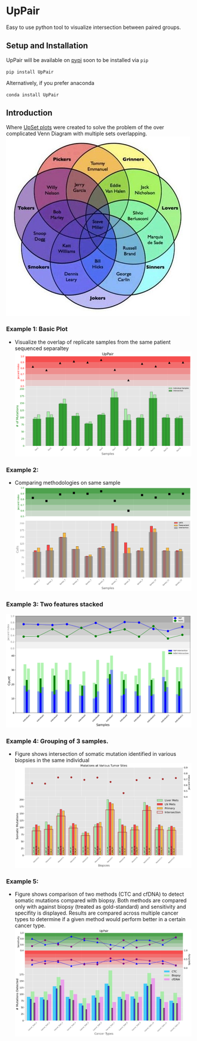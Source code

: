 # UpPair
Easy to use  python tool to visualize intersection between paired groups. 

## Setup and Installation 
UpPair will be available on [pypi](https://pypi.org/) soon to be installed via `pip`

`pip install UpPair`

Alternatively, if you prefer anaconda 

`conda install UpPair`

## Introduction
Where [UpSet plots](https://ieeexplore.ieee.org/document/6876017/) were created to solve the problem of the over complicated Venn Diagram with multiple sets overlapping. 
![](https://github.com/dannyrabiz/UpPair/blob/main/Images/Complicated_Venn.jpg)


### Example 1: Basic Plot 
- Visualize the overlap of replicate samples from the same patient sequenced separaltey
![](https://github.com/dannyrabiz/UpPair/blob/main/Images/Example1.png)

### Example 2: 
- Comparing methodologies on same sample
![](https://github.com/dannyrabiz/UpPair/blob/main/Images/Example2.png)

### Example 3: Two features stacked
![](https://github.com/dannyrabiz/UpPair/blob/main/Images/Example3.png)

### Example 4: Grouping of 3 samples. 
- Figure shows intersection of somatic mutation identified in various biopsies in the same individual
![](https://github.com/dannyrabiz/UpPair/blob/main/Images/Example4.png)

### Example 5:  
- Figure shows comparison of two methods (CTC and cfDNA) to detect somatic mutations compared with biopsy. Both methods are compared only with against biopsy (treated as gold-standard) and sensitivity and specifity is displayed. Results are compared across multiple cancer types to determine if a given method would perform better in a certain cancer type. 
![](https://github.com/dannyrabiz/UpPair/blob/main/Images/Example5.png)

